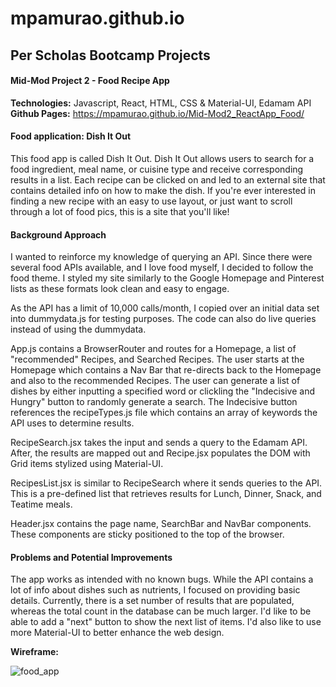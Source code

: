 # mpamurao.github.io
<h2>Per Scholas Bootcamp Projects</h2>

<h4>Mid-Mod Project 2 - Food Recipe App</h4>

<b>Technologies:</b> Javascript, React, HTML, CSS & Material-UI, Edamam API <br>
<b>Github Pages:</b> https://mpamurao.github.io/Mid-Mod2_ReactApp_Food/ <br>

<h4>Food application: Dish It Out</h4>

This food app is called Dish It Out. Dish It Out allows users to search for a food ingredient, meal name, or cuisine type and receive corresponding results in a list. Each recipe can be clicked on and led to an external site that contains detailed info on how to make the dish. If you're ever interested in finding a new recipe with an easy to use layout, or just want to scroll through a lot of food pics, this is a site that you'll like! <br>

<h4>Background Approach</h4>

I wanted to reinforce my knowledge of querying an API. Since there were several food APIs available, and I love food myself, I decided to follow the food theme. I styled my site similarly to the Google Homepage and Pinterest lists as these formats look clean and easy to engage. <br>

As the API has a limit of 10,000 calls/month, I copied over an initial data set into dummydata.js for testing purposes. The code can also do live queries instead of using the dummydata.

App.js contains a BrowserRouter and routes for a Homepage, a list of "recommended" Recipes, and Searched Recipes. The user starts at the Homepage which contains a Nav Bar that re-directs back to the Homepage and also to the recommended Recipes. The user can generate a list of dishes by either inputting a specified word or clickling the "Indecisive and Hungry" button to randomly generate a search. The Indecisive button references the recipeTypes.js file which contains an array of keywords the API uses to determine results.

RecipeSearch.jsx takes the input and sends a query to the Edamam API. After, the results are mapped out and Recipe.jsx populates the DOM with Grid items stylized using Material-UI. 

RecipesList.jsx is similar to RecipeSearch where it sends queries to the API. This is a pre-defined list that retrieves results for Lunch, Dinner, Snack, and Teatime meals.

Header.jsx contains the page name, SearchBar and NavBar components. These components are sticky positioned to the top of the browser.

<h4>Problems and Potential Improvements</h4>

The app works as intended with no known bugs. While the API contains a lot of info about dishes such as nutrients, I focused on providing basic details. Currently, there is a set number of results that are populated, whereas the total count in the database can be much larger. I'd like to be able to add a "next" button to show the next list of items. I'd also like to use more Material-UI to better enhance the web design.




<b>Wireframe:</b>

![food_app](https://user-images.githubusercontent.com/59937690/117773192-0518ee80-b206-11eb-8124-4b8127bd1d57.png)
